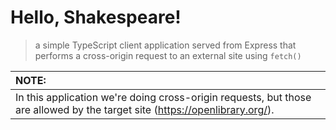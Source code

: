 # Hello, Shakespeare!
> a simple TypeScript client application served from Express that performs a cross-origin request to an external site using `fetch()`


| NOTE: |
| :---- |
| In this application we're doing cross-origin requests, but those are allowed by the target site (https://openlibrary.org/). |
